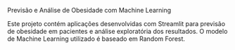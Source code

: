 Previsão e Análise de Obesidade com Machine Learning

Este projeto contém aplicações desenvolvidas com Streamlit para previsão de obesidade em pacientes e análise exploratória dos resultados. O modelo de Machine Learning utilizado é baseado em Random Forest.
